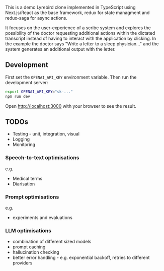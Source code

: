 This is a demo Lyrebird clone implemented in TypeScript using Next.js/React as the base framework, redux for state managment and redux-saga for async actions.

It focuses on the user-experience of a scribe system and explores the possibility of the doctor requesting additional actions within the dictated transcript instead of having to interact with the application by clicking. In the example the doctor says "Write a letter to a sleep physician..." and the system generates an additional output with the letter.

## Development

First set the `OPENAI_API_KEY` environment variable. Then run the development server:

```bash
export OPENAI_API_KEY="sk-..."
npm run dev
```

Open [http://localhost:3000](http://localhost:3000) with your browser to see the result.

## TODOs

- Testing - unit, integration, visual
- Logging
- Monitoring

### Speech-to-text optimisations

e.g.

- Medical terms
- Diarisation

### Prompt optimisations

e.g.

- experiments and evaluations

### LLM optimisations

- combination of different sized models
- prompt caching
- hallucination checking
- better error handling - e.g. exponential backoff, retries to different providers
